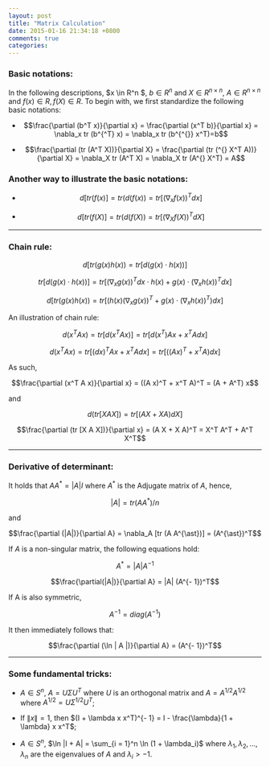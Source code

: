 ```yaml
---
layout: post
title: "Matrix Calculation"
date: 2015-01-16 21:34:18 +0800
comments: true
categories: 
---
```


### Basic notations:


In the following descriptions, $x \in R^n $, $b \in R^n$ and $X \in
R^{n \times n}$, $A \in R^{n \times n}$ and $f (x) \in R, f (X) \in
R^{}$. To begin with, we first standardize the following basic notations:

* $$\frac{\partial (b^T x)}{\partial x} = \frac{\partial (x^T
  b)}{\partial x} = \nabla_x tr (b^{^T} x) = \nabla_x tr (b^{^{}} x^T)=b$$
  
* $$\frac{\partial (tr (A^T X))}{\partial X} = \frac{\partial (tr (^{}
  X^T A))}{\partial X} = \nabla_X tr (A^T X) = \nabla_X tr (A^{} X^T) = A$$




### Another way to illustrate the basic notations:

* $$d [tr (f (x)] = tr(d(f(x)) = tr[(\nabla_x f (x))^T d x]$$

* $$d [tr (f (X)] = tr(d(f(X)) = tr[(\nabla_X f (X))^T d X]$$





***




### Chain rule:



$$d [tr (g (x) h (x)) = tr [d (g (x) \cdot h (x))]$$ 

$$ tr [d (g (x) \cdot h (x))] = tr[(\nabla_x g (x))^T d x \cdot h (x) + g (x) \cdot (\nabla_x h (x))^T d x]$$

$$d [tr (g (x) h (x)) =  tr [(h (x) (\nabla_x g (x))^T + g (x) \cdot (\nabla_x h (x))^T) d x]$$


 An illustration of chain rule:
 
  $$ d (x^T A x) = tr [d (x^T A x)] = tr [d (x^T) A x + x^T A d x]$$ 
  
  $$ d (x^T A x) = tr [(d
   x)^T A x + x^T A d x] = tr [((A x)^T + x^T A) d x] $$

As such, 

$$\frac{\partial (x^T A x)}{\partial x} = ((A x)^T + x^T A)^T = (A + A^T) x$$



and 

$$d (tr [X A X]) = tr [(A X + X A) d X]$$ 

$$\frac{\partial (tr [X
A X])}{\partial x} = (A X + X A)^T = X^T A^T + A^T X^T$$



*** 





### Derivative of determinant: 


It holds that $A A^{\ast} = | A | I$ 
where $A^{ \ast }$ 
is the Adjugate matrix of $A$, hence, 

$$|A| = tr(A A^{\ast})/n$$

and 

$$\frac{\partial (|A|)}{\partial A} = \nabla_A [tr (A A^{\ast})] = (A^{\ast})^T$$

If $A$ is a non-singular matrix, the following equations hold:

$$A^{\ast} = |A| A^{- 1}$$

$$\frac{\partial(|A|)}{\partial A} = |A| (A^{- 1})^T$$ 

If A is also symmetric, 

$$A^{- 1} = {diag} (A^{-1})$$

It then immediately follows that: 

$$\frac{\partial (\ln | A |)}{\partial A} = (A^{-
1})^T$$



***





### Some fundamental tricks:

* $A \in S^n$, $A = U \Sigma U^T$ where $U$ is an orthogonal matrix and $A = A^{1/2} A^{1/2}$ where $A^{1/2} = U \Sigma^{1/2} U^T$;
  
* If $\| x \| = 1$, then $(I + \lambda x x^T)^{- 1} = I -
  \frac{\lambda}{1 + \lambda} x x^T$;
  
* $A \in S^{n}$, $\ln |I + A| = \sum_{i = 1}^n \ln (1 +
  \lambda_i)$ where $\lambda_1, \lambda_2, \ldots, \lambda_n$ are the eigenvalues of $A$ and $\lambda_i > - 1$. 

